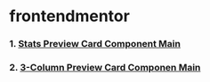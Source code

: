 # frontendmentor

### 1. [Stats Preview Card Component Main](stats-preview-card-component-main/index.html)
### 2. [3-Column Preview Card Componen Main](3-column-preview-card-component-main)
